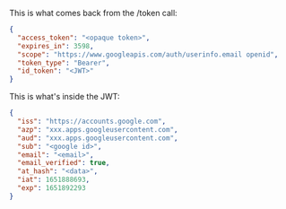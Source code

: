 This is what comes back from the /token call:
```json
{
  "access_token": "<opaque token>",
  "expires_in": 3598,
  "scope": "https://www.googleapis.com/auth/userinfo.email openid",
  "token_type": "Bearer",
  "id_token": "<JWT>"
}

```

This is what's inside the JWT:
```json
{
  "iss": "https://accounts.google.com",
  "azp": "xxx.apps.googleusercontent.com",
  "aud": "xxx.apps.googleusercontent.com",
  "sub": "<google id>",
  "email": "<email>",
  "email_verified": true,
  "at_hash": "<data>",
  "iat": 1651888693,
  "exp": 1651892293
}
```